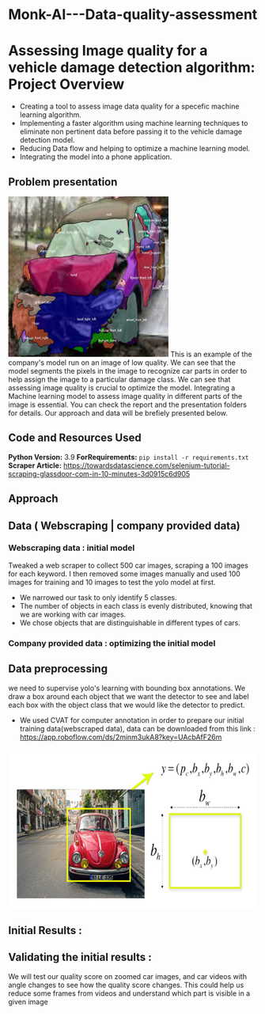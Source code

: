 # Monk-AI---Data-quality-assessment
# Assessing Image quality for a vehicle damage detection algorithm: Project Overview 
* Creating a tool to assess image data quality for a specefic machine learning algorithm.
* Implementing a faster algorithm using machine learning techniques to eliminate non pertinent data before passing it to the vehicle damage detection model.
* Reducing Data flow and helping to optimize a machine learning model. 
* Integrating the model into a phone application. 

## Problem presentation
<img src = 'https://github.com/aymanemoataz/Monk-AI---Data-quality-assessment/blob/master/Yolo_Vehicle_Parts_Detection/00e3f8e41c.parts.jpeg' width="324" height="324">
This is an example of the company's model run on an image of low quality. We can see that the model segments the pixels in the image to recognize car parts in order to help assign the image to a particular damage class. We can see that assessing image quality is crucial to optimize the model. Integrating a Machine learning model to assess image quality in different parts of the image is essential. You can check the report and the presentation folders for details. Our approach and data will be brefiely presented below.

## Code and Resources Used 
**Python Version:** 3.9 
**ForRequirements:**  ```pip install -r requirements.txt```   
**Scraper Article:** https://towardsdatascience.com/selenium-tutorial-scraping-glassdoor-com-in-10-minutes-3d0915c6d905  


## Approach

## Data ( Webscraping | company provided data)

### Webscraping data : initial model

Tweaked a web scraper to collect 500 car images, scraping a 100 images for each keyword. I then removed some images manually and used 100 images for training and 10 images to test the yolo model at first.

* We narrowed our task to only identify 5 classes.
* The number of objects in each class is evenly distributed, knowing that we are working with car images.
* We chose objects that are distinguishable in different types of cars.

### Company provided data : optimizing the initial model

## Data preprocessing
we need to supervise yolo's learning with bounding box annotations. We draw a box around each object that we want the detector to see and label each box with the object class that we would like the detector to predict.
* We used CVAT for computer annotation in order to prepare our initial training data(webscraped data), data can be downloaded from this link : https://app.roboflow.com/ds/2minm3ukA8?key=UAcbAfF26m

<img src = 'https://github.com/aymanemoataz/Monk-AI---Data-quality-assessment/blob/master/readme_images/datapreprocessing.png' width="524" height="324">

## Initial Results :

## Validating the initial results :
We will test our quality score on zoomed car images, and car videos with angle changes to see how the quality score changes. This could help us reduce some frames from videos and understand which part is visible in a given image
